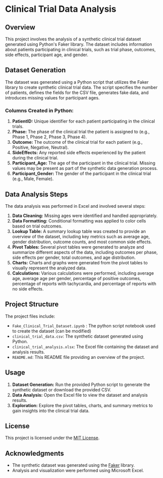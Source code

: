 # Clinical Trial Data Analysis

## Overview
This project involves the analysis of a synthetic clinical trial dataset generated using Python's Faker library. The dataset includes information about patients participating in clinical trials, such as trial phase, outcomes, side effects, participant age, and gender.

## Dataset Generation
The dataset was generated using a Python script that utilizes the Faker library to create synthetic clinical trial data. The script specifies the number of patients, defines the fields for the CSV file, generates fake data, and introduces missing values for participant ages.

### Columns Created in Python:
1. **PatientID:** Unique identifier for each patient participating in the clinical trials.
2. **Phase:** The phase of the clinical trial the patient is assigned to (e.g., Phase 1, Phase 2, Phase 3, Phase 4).
3. **Outcome:** The outcome of the clinical trial for each patient (e.g., Positive, Negative, Neutral).
4. **SideEffects:** Any reported side effects experienced by the patient during the clinical trial.
5. **Participant_Age:** The age of the participant in the clinical trial. Missing values may be present as part of the synthetic data generation process.
6. **Participant_Gender:** The gender of the participant in the clinical trial (e.g., Male, Female).

## Data Analysis Steps
The data analysis was performed in Excel and involved several steps:

1. **Data Cleaning:** Missing ages were identified and handled appropriately.
2. **Data Formatting:** Conditional formatting was applied to color cells based on trial outcomes.
3. **Lookup Table:** A summary lookup table was created to provide an overview of the dataset, including key metrics such as average age, gender distribution, outcome counts, and most common side effects.
4. **Pivot Tables:** Several pivot tables were generated to analyze and summarize different aspects of the data, including outcomes per phase, side effects per gender, total outcomes, and age distribution.
5. **Charts:** Charts and graphs were generated from the pivot tables to visually represent the analyzed data.
6. **Calculations:** Various calculations were performed, including average age, average age per gender, percentage of positive outcomes, percentage of reports with tachycardia, and percentage of reports with no side effects.

## Project Structure
The project files include:
- `Fake_Clinical_Trial_Dataset.ipynb` : The python script notebook used to create the dataset (can be modified)
- `clinical_trial_data.csv`: The synthetic dataset generated using Python.
- `clinical_trial_analysis.xlsx`: The Excel file containing the dataset and analysis results.
- `README.md`: This README file providing an overview of the project.

## Usage
1. **Dataset Generation:** Run the provided Python script to generate the synthetic dataset or download the provided CSV.
2. **Data Analysis:** Open the Excel file to view the dataset and analysis results.
3. **Exploration:** Explore the pivot tables, charts, and summary metrics to gain insights into the clinical trial data.

## License
This project is licensed under the [MIT License](https://www.mit.edu/~amini/LICENSE.md).

## Acknowledgments
- The synthetic dataset was generated using the [Faker](https://faker.readthedocs.io/en/master/) library.
- Analysis and visualization were performed using Microsoft Excel.
